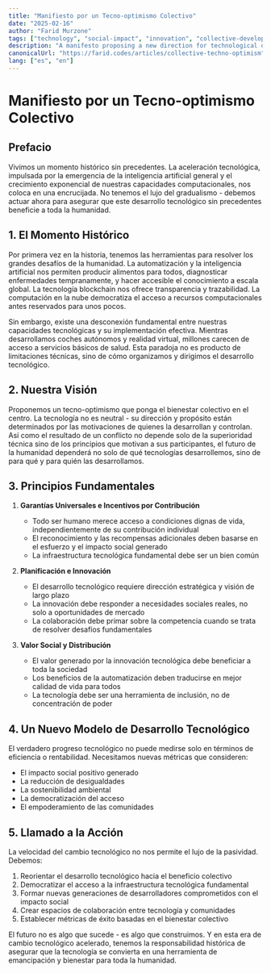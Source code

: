 ```yaml
---
title: "Manifiesto por un Tecno-optimismo Colectivo"
date: "2025-02-16"
author: "Farid Murzone"
tags: ["technology", "social-impact", "innovation", "collective-development", "manifesto", "future", "automation", "AI", "social-change"]
description: "A manifesto proposing a new direction for technological development centered on collective wellbeing and social impact"
canonicalUrl: "https://farid.codes/articles/collective-techno-optimism"
lang: ["es", "en"]
---
```



# Manifiesto por un Tecno-optimismo Colectivo

## Prefacio

Vivimos un momento histórico sin precedentes. La aceleración tecnológica, impulsada por la emergencia de la inteligencia artificial general y el crecimiento exponencial de nuestras capacidades computacionales, nos coloca en una encrucijada. No tenemos el lujo del gradualismo - debemos actuar ahora para asegurar que este desarrollo tecnológico sin precedentes beneficie a toda la humanidad.

## 1. El Momento Histórico

Por primera vez en la historia, tenemos las herramientas para resolver los grandes desafíos de la humanidad. La automatización y la inteligencia artificial nos permiten producir alimentos para todos, diagnosticar enfermedades tempranamente, y hacer accesible el conocimiento a escala global. La tecnología blockchain nos ofrece transparencia y trazabilidad. La computación en la nube democratiza el acceso a recursos computacionales antes reservados para unos pocos.

Sin embargo, existe una desconexión fundamental entre nuestras capacidades tecnológicas y su implementación efectiva. Mientras desarrollamos coches autónomos y realidad virtual, millones carecen de acceso a servicios básicos de salud. Esta paradoja no es producto de limitaciones técnicas, sino de cómo organizamos y dirigimos el desarrollo tecnológico.

## 2. Nuestra Visión

Proponemos un tecno-optimismo que ponga el bienestar colectivo en el centro. La tecnología no es neutral - su dirección y propósito están determinados por las motivaciones de quienes la desarrollan y controlan. Así como el resultado de un conflicto no depende solo de la superioridad técnica sino de los principios que motivan a sus participantes, el futuro de la humanidad dependerá no solo de qué tecnologías desarrollemos, sino de para qué y para quién las desarrollamos.

## 3. Principios Fundamentales

1. **Garantías Universales e Incentivos por Contribución**
   - Todo ser humano merece acceso a condiciones dignas de vida, independientemente de su contribución individual
   - El reconocimiento y las recompensas adicionales deben basarse en el esfuerzo y el impacto social generado
   - La infraestructura tecnológica fundamental debe ser un bien común

2. **Planificación e Innovación**
   - El desarrollo tecnológico requiere dirección estratégica y visión de largo plazo
   - La innovación debe responder a necesidades sociales reales, no solo a oportunidades de mercado
   - La colaboración debe primar sobre la competencia cuando se trata de resolver desafíos fundamentales

3. **Valor Social y Distribución**
   - El valor generado por la innovación tecnológica debe beneficiar a toda la sociedad
   - Los beneficios de la automatización deben traducirse en mejor calidad de vida para todos
   - La tecnología debe ser una herramienta de inclusión, no de concentración de poder

## 4. Un Nuevo Modelo de Desarrollo Tecnológico

El verdadero progreso tecnológico no puede medirse solo en términos de eficiencia o rentabilidad. Necesitamos nuevas métricas que consideren:
- El impacto social positivo generado
- La reducción de desigualdades
- La sostenibilidad ambiental
- La democratización del acceso
- El empoderamiento de las comunidades

## 5. Llamado a la Acción

La velocidad del cambio tecnológico no nos permite el lujo de la pasividad. Debemos:

1. Reorientar el desarrollo tecnológico hacia el beneficio colectivo
2. Democratizar el acceso a la infraestructura tecnológica fundamental
3. Formar nuevas generaciones de desarrolladores comprometidos con el impacto social
4. Crear espacios de colaboración entre tecnología y comunidades
5. Establecer métricas de éxito basadas en el bienestar colectivo

El futuro no es algo que sucede - es algo que construimos. Y en esta era de cambio tecnológico acelerado, tenemos la responsabilidad histórica de asegurar que la tecnología se convierta en una herramienta de emancipación y bienestar para toda la humanidad.

